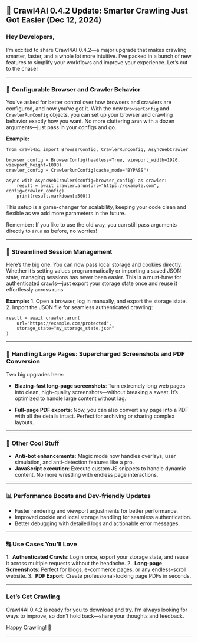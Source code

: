## 🚀 Crawl4AI 0.4.2 Update: Smarter Crawling Just Got Easier (Dec 12, 2024)

### Hey Developers,

I’m excited to share Crawl4AI 0.4.2—a major upgrade that makes crawling smarter, faster, and a whole lot more intuitive. I’ve packed in a bunch of new features to simplify your workflows and improve your experience. Let’s cut to the chase!

* * *

### 🔧 **Configurable Browser and Crawler Behavior**

You’ve asked for better control over how browsers and crawlers are configured, and now you’ve got it. With the new `BrowserConfig` and `CrawlerRunConfig` objects, you can set up your browser and crawling behavior exactly how you want. No more cluttering `arun` with a dozen arguments—just pass in your configs and go.

**Example:**

```hljs python
from crawl4ai import BrowserConfig, CrawlerRunConfig, AsyncWebCrawler

browser_config = BrowserConfig(headless=True, viewport_width=1920, viewport_height=1080)
crawler_config = CrawlerRunConfig(cache_mode="BYPASS")

async with AsyncWebCrawler(config=browser_config) as crawler:
    result = await crawler.arun(url="https://example.com", config=crawler_config)
    print(result.markdown[:500])

```

This setup is a game-changer for scalability, keeping your code clean and flexible as we add more parameters in the future.

Remember: If you like to use the old way, you can still pass arguments directly to `arun` as before, no worries!

* * *

### 🔐 **Streamlined Session Management**

Here’s the big one: You can now pass local storage and cookies directly. Whether it’s setting values programmatically or importing a saved JSON state, managing sessions has never been easier. This is a must-have for authenticated crawls—just export your storage state once and reuse it effortlessly across runs.

**Example:**
1\. Open a browser, log in manually, and export the storage state.
2\. Import the JSON file for seamless authenticated crawling:

```hljs csharp
result = await crawler.arun(
    url="https://example.com/protected",
    storage_state="my_storage_state.json"
)

```

* * *

### 🔢 **Handling Large Pages: Supercharged Screenshots and PDF Conversion**

Two big upgrades here:

- **Blazing-fast long-page screenshots**: Turn extremely long web pages into clean, high-quality screenshots—without breaking a sweat. It’s optimized to handle large content without lag.

- **Full-page PDF exports**: Now, you can also convert any page into a PDF with all the details intact. Perfect for archiving or sharing complex layouts.


* * *

### 🔧 **Other Cool Stuff**

- **Anti-bot enhancements**: Magic mode now handles overlays, user simulation, and anti-detection features like a pro.
- **JavaScript execution**: Execute custom JS snippets to handle dynamic content. No more wrestling with endless page interactions.

* * *

### 📊 **Performance Boosts and Dev-friendly Updates**

- Faster rendering and viewport adjustments for better performance.
- Improved cookie and local storage handling for seamless authentication.
- Better debugging with detailed logs and actionable error messages.

* * *

### 🔠 **Use Cases You’ll Love**

1. **Authenticated Crawls**: Login once, export your storage state, and reuse it across multiple requests without the headache.
2. **Long-page Screenshots**: Perfect for blogs, e-commerce pages, or any endless-scroll website.
3. **PDF Export**: Create professional-looking page PDFs in seconds.

* * *

### Let’s Get Crawling

Crawl4AI 0.4.2 is ready for you to download and try. I’m always looking for ways to improve, so don’t hold back—share your thoughts and feedback.

Happy Crawling! 🚀

* * *